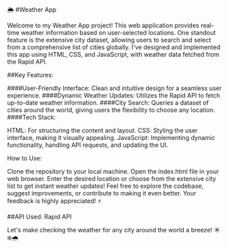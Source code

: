 🌦️ #Weather App

Welcome to my Weather App project! This web application provides real-time weather information based on user-selected locations. One standout feature is the extensive city dataset, allowing users to search and select from a comprehensive list of cities globally. I've designed and implemented this app using HTML, CSS, and JavaScript, with weather data fetched from the Rapid API.

##Key Features:

####User-Friendly Interface: Clean and intuitive design for a seamless user experience.
####Dynamic Weather Updates: Utilizes the Rapid API to fetch up-to-date weather information.
####City Search: Queries a dataset of cities around the world, giving users the flexibility to choose any location.
####Tech Stack:

HTML: For structuring the content and layout.
CSS: Styling the user interface, making it visually appealing.
JavaScript: Implementing dynamic functionality, handling API requests, and updating the UI.

How to Use:

Clone the repository to your local machine.
Open the index.html file in your web browser.
Enter the desired location or choose from the extensive city list to get instant weather updates!
Feel free to explore the codebase, suggest improvements, or contribute to making it even better. Your feedback is highly appreciated! ⚡

##API Used: Rapid API

Let's make checking the weather for any city around the world a breeze! ☀️❄️🌧️
